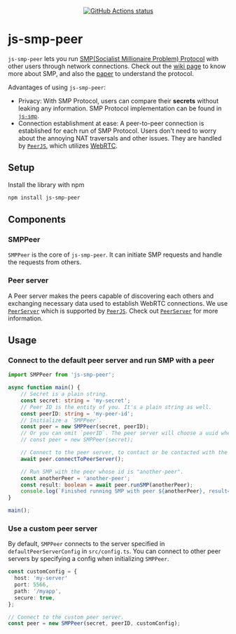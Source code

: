 <p align="center">
  <a href="https://github.com/mhchia/js-smp-peer/actions?workflow=nodejs-test"><img alt="GitHub Actions status" src="https://github.com/mhchia/js-smp-peer/workflows/nodejs-test/badge.svg"></a>
</p>

# js-smp-peer

`js-smp-peer` lets you run [SMP(Socialist Millionaire Problem) Protocol][smp_paper] with other users through network connections. Check out the [wiki page][smp_wiki] to know more about SMP, and also the [paper][smp_paper] to understand the protocol.

Advantages of using `js-smp-peer`:
- Privacy: With SMP Protocol, users can compare their **secrets** without leaking any information. SMP Protocol implementation can be found in [`js-smp`][js_smp].
- Connection establishment at ease: A peer-to-peer connection is established for each run of SMP Protocol. Users don't need to worry about the annoying NAT traversals and other issues. They are handled by [`PeerJS`][peerjs], which utilizes [WebRTC][webrtc].

## Setup
Install the library with npm
```bash
npm install js-smp-peer
```

## Components

### SMPPeer
`SMPPeer` is the core of `js-smp-peer`. It can initiate SMP requests and handle the requests from others.

### Peer server
A Peer server makes the peers capable of discovering each others and exchanging necessary data used to establish WebRTC connections. We use [`PeerServer`][peerjs_server] which is supported by [`PeerJS`][peerjs]. Check out [`PeerServer`][peerjs_server] for more information.

## Usage

### Connect to the default peer server and run SMP with a peer
```typescript
import SMPPeer from 'js-smp-peer';

async function main() {
    // Secret is a plain string.
    const secret: string = 'my-secret';
    // Peer ID is the entity of you. It's a plain string as well.
    const peerID: string = 'my-peer-id';
    // Initialize a `SMPPeer`.
    const peer = new SMPPeer(secret, peerID);
    // Or you can omit `peerID`. The peer server will choose a uuid when connected to it.
    // const peer = new SMPPeer(secret);

    // Connect to the peer server, to contact or be contacted with the other peers.
    await peer.connectToPeerServer();

    // Run SMP with the peer whose id is "another-peer".
    const anotherPeer = 'another-peer';
    const result: boolean = await peer.runSMP(anotherPeer);
    console.log(`Finished running SMP with peer ${anotherPeer}, result=${result}`);
}

main();
```

### Use a custom peer server

By default, `SMPPeer` connects to the server specified in `defaultPeerServerConfig` in `src/config.ts`. You can connect to other peer servers by specifying a config when initializing `SMPPeer`.

<!-- TODO: Add default server -->

```typescript
const customConfig = {
  host: 'my-server'
  port: 5566,
  path: '/myapp',
  secure: true,
};

// Connect to the custom peer server.
const peer = new SMPPeer(secret, peerID, customConfig);
```

[peerjs]: https://github.com/peers/peerjs
[peerjs_server]: https://github.com/peers/peerjs-server
[smp_wiki]: https://en.wikipedia.org/wiki/Socialist_millionaires
[smp_paper]: https://www.win.tue.nl/~berry/papers/dam.pdf
[js_smp]: https://github.com/mhchia/js-smp
[webrtc]: https://webrtc.org
